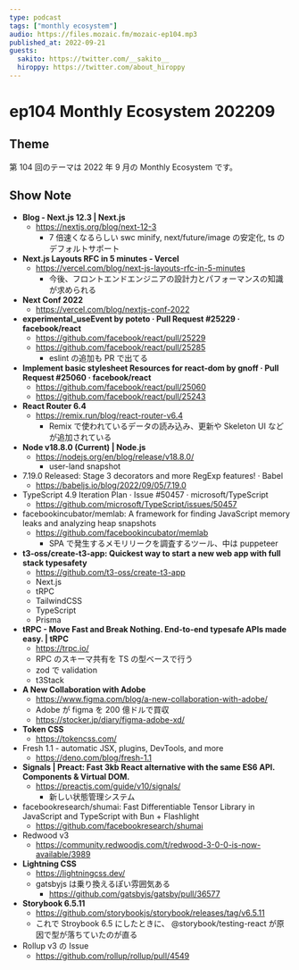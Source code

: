 ```yaml
---
type: podcast
tags: ["monthly ecosystem"]
audio: https://files.mozaic.fm/mozaic-ep104.mp3
published_at: 2022-09-21
guests:
  sakito: https://twitter.com/__sakito__
  hiroppy: https://twitter.com/about_hiroppy
---
```


# ep104 Monthly Ecosystem 202209

## Theme

第 104 回のテーマは 2022 年 9 月の Monthly Ecosystem です。

## Show Note

- **Blog - Next.js 12.3 | Next.js**
  - https://nextjs.org/blog/next-12-3
    - 7 倍速くなるらしい swc minify, next/future/image の安定化, ts のデフォルトサポート
- **Next.js Layouts RFC in 5 minutes - Vercel**
  - https://vercel.com/blog/next-js-layouts-rfc-in-5-minutes
    - 今後、フロントエンドエンジニアの設計力とパフォーマンスの知識が求められる
- **Next Conf 2022**
  - https://vercel.com/blog/nextjs-conf-2022
- **experimental_useEvent by poteto · Pull Request #25229 · facebook/react**
  - https://github.com/facebook/react/pull/25229
  - https://github.com/facebook/react/pull/25285
    - eslint の追加も PR で出てる
- **Implement basic stylesheet Resources for react-dom by gnoff · Pull Request #25060 · facebook/react**
  - https://github.com/facebook/react/pull/25060
  - https://github.com/facebook/react/pull/25243
- **React Router 6.4**
  - https://remix.run/blog/react-router-v6.4
    - Remix で使われているデータの読み込み、更新や Skeleton UI などが追加されている
- **Node v18.8.0 (Current) | Node.js**
  - https://nodejs.org/en/blog/release/v18.8.0/
    - user-land snapshot
- 7.19.0 Released: Stage 3 decorators and more RegExp features! · Babel
  - https://babeljs.io/blog/2022/09/05/7.19.0
- TypeScript 4.9 Iteration Plan · Issue #50457 · microsoft/TypeScript
  - https://github.com/microsoft/TypeScript/issues/50457
- facebookincubator/memlab: A framework for finding JavaScript memory leaks and analyzing heap snapshots
  - https://github.com/facebookincubator/memlab
    - SPA で発生するメモリリークを調査するツール、中は puppeteer
- **t3-oss/create-t3-app: Quickest way to start a new web app with full stack typesafety**
  - https://github.com/t3-oss/create-t3-app
  - Next.js
  - tRPC
  - TailwindCSS
  - TypeScript
  - Prisma
- **tRPC - Move Fast and Break Nothing. End-to-end typesafe APIs made easy. | tRPC**
  - https://trpc.io/
  - RPC のスキーマ共有を TS の型ベースで行う
  - zod で validation
  - t3Stack
- **A New Collaboration with Adobe**
  - https://www.figma.com/blog/a-new-collaboration-with-adobe/
  - Adobe が figma を 200 億ドルで買収
  - https://stocker.jp/diary/figma-adobe-xd/
- **Token CSS**
  - https://tokencss.com/
- Fresh 1.1 - automatic JSX, plugins, DevTools, and more
  - https://deno.com/blog/fresh-1.1
- **Signals | Preact: Fast 3kb React alternative with the same ES6 API. Components & Virtual DOM.**
  - https://preactjs.com/guide/v10/signals/
    - 新しい状態管理システム
- facebookresearch/shumai: Fast Differentiable Tensor Library in JavaScript and TypeScript with Bun + Flashlight
  - https://github.com/facebookresearch/shumai
- Redwood v3
  - https://community.redwoodjs.com/t/redwood-3-0-0-is-now-available/3989
- **Lightning CSS**
  - https://lightningcss.dev/
  - gatsbyjs は乗り換えるぽい雰囲気ある
    - https://github.com/gatsbyjs/gatsby/pull/36577
- **Storybook 6.5.11**
  - https://github.com/storybookjs/storybook/releases/tag/v6.5.11
  - これで Stroybook 6.5 にしたときに、 @storybook/testing-react が原因で型が落ちていたのが直る
- Rollup v3 の Issue
  - https://github.com/rollup/rollup/pull/4549
